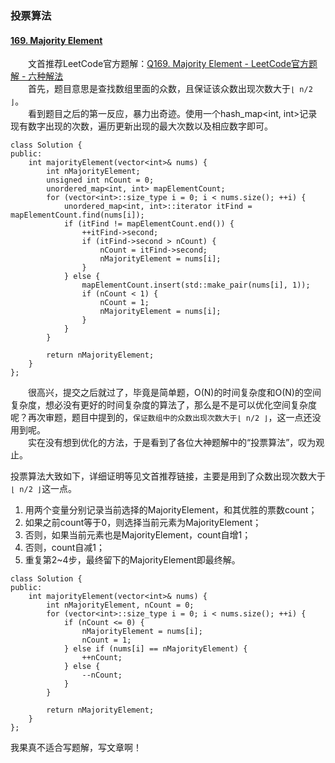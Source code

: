 ### **投票算法**
#### [169. Majority Element](https://leetcode-cn.com/problems/majority-element/)
&emsp;&emsp;文首推荐LeetCode官方题解：[Q169. Majority Element - LeetCode官方题解 - 六种解法](https://leetcode-cn.com/problems/majority-element/solution/qiu-zhong-shu-by-leetcode-2/)  
&emsp;&emsp;首先，题目意思是查找数组里面的众数，且保证该众数出现次数大于`⌊ n/2 ⌋`。  
&emsp;&emsp;看到题目之后的第一反应，暴力出奇迹。使用一个hash_map<int, int>记录现有数字出现的次数，遍历更新出现的最大次数以及相应数字即可。

```
class Solution {
public:
	int majorityElement(vector<int>& nums) {
		int nMajorityElement;
		unsigned int nCount = 0;
		unordered_map<int, int> mapElementCount;
		for (vector<int>::size_type i = 0; i < nums.size(); ++i) {
			unordered_map<int, int>::iterator itFind = mapElementCount.find(nums[i]);
			if (itFind != mapElementCount.end()) {
				++itFind->second;
				if (itFind->second > nCount) {
					nCount = itFind->second;
					nMajorityElement = nums[i];
				}
			} else {
				mapElementCount.insert(std::make_pair(nums[i], 1));
				if (nCount < 1) {
					nCount = 1;
					nMajorityElement = nums[i];
				}
			}
		}

		return nMajorityElement;
	}
};
```
&emsp;&emsp;很高兴，提交之后就过了，毕竟是简单题，O(N)的时间复杂度和O(N)的空间复杂度，想必没有更好的时间复杂度的算法了，那么是不是可以优化空间复杂度呢？再次审题，题目中提到的，`保证数组中的众数出现次数大于⌊ n/2 ⌋`，这一点还没用到呢。  
&emsp;&emsp;实在没有想到优化的方法，于是看到了各位大神题解中的“投票算法”，叹为观止。

投票算法大致如下，详细证明等见文首推荐链接，主要是用到了众数出现次数大于`⌊ n/2 ⌋`这一点。
1. 用两个变量分别记录当前选择的MajorityElement，和其优胜的票数count；
2. 如果之前count等于0，则选择当前元素为MajorityElement；
3. 否则，如果当前元素也是MajorityElement，count自增1；
4. 否则，count自减1；
5. 重复第2~4步，最终留下的MajorityElement即最终解。

```
class Solution {
public:
	int majorityElement(vector<int>& nums) {
		int nMajorityElement, nCount = 0;
		for (vector<int>::size_type i = 0; i < nums.size(); ++i) {
			if (nCount <= 0) {
				nMajorityElement = nums[i];
				nCount = 1;
			} else if (nums[i] == nMajorityElement) {
				++nCount;
			} else {
				--nCount;
			}
		}

		return nMajorityElement;
	}
};
```

我果真不适合写题解，写文章啊！